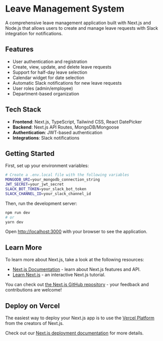 # Leave Management System

A comprehensive leave management application built with Next.js and Node.js that allows users to create and manage leave requests with Slack integration for notifications.

## Features

- User authentication and registration
- Create, view, update, and delete leave requests
- Support for half-day leave selection
- Calendar widget for date selection
- Automatic Slack notifications for new leave requests
- User roles (admin/employee)
- Department-based organization

## Tech Stack

- **Frontend**: Next.js, TypeScript, Tailwind CSS, React DatePicker
- **Backend**: Next.js API Routes, MongoDB/Mongoose
- **Authentication**: JWT-based authentication
- **Integrations**: Slack notifications

## Getting Started

First, set up your environment variables:

```bash
# Create a .env.local file with the following variables
MONGODB_URI=your_mongodb_connection_string
JWT_SECRET=your_jwt_secret
SLACK_BOT_TOKEN=your_slack_bot_token
SLACK_CHANNEL_ID=your_slack_channel_id
```

Then, run the development server:

```bash
npm run dev
# or
yarn dev
```

Open [http://localhost:3000](http://localhost:3000) with your browser to see the application.

## Learn More

To learn more about Next.js, take a look at the following resources:

- [Next.js Documentation](https://nextjs.org/docs) - learn about Next.js features and API.
- [Learn Next.js](https://nextjs.org/learn) - an interactive Next.js tutorial.

You can check out [the Next.js GitHub repository](https://github.com/vercel/next.js) - your feedback and contributions are welcome!

## Deploy on Vercel

The easiest way to deploy your Next.js app is to use the [Vercel Platform](https://vercel.com/new?utm_medium=default-template&filter=next.js&utm_source=create-next-app&utm_campaign=create-next-app-readme) from the creators of Next.js.

Check out our [Next.js deployment documentation](https://nextjs.org/docs/app/building-your-application/deploying) for more details.
